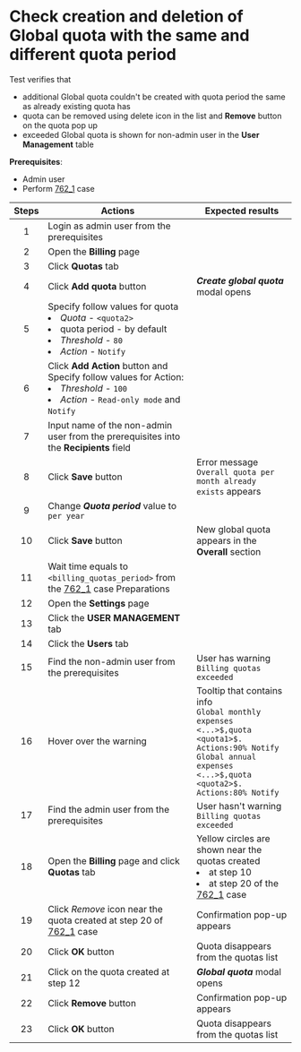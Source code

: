 # Check creation and deletion of Global quota with the same and different quota period

Test verifies that 
- additional Global quota couldn't be created with quota period the same as already existing quota has
- quota can be removed using delete icon in the list and **Remove** button on the quota pop up
- exceeded Global quota is shown for non-admin user in the **User Management** table

**Prerequisites**:
- Admin user
- Perform [762_1](762_1.md) case

| Steps | Actions | Expected results |
| :---: | --- | --- |
| 1 | Login as admin user from the prerequisites | |
| 2 | Open the **Billing** page | |
| 3 | Click **Quotas** tab | |
| 4 | Click **Add quota** button | ***Create global quota*** modal opens |
| 5 | Specify follow values for quota <li> *Quota* - `<quota2>` <li> quota period - by default <li> *Threshold* - `80` <li> *Action* - `Notify`
| 6 | Click **Add Action** button and Specify follow values for Action: <li>*Threshold* - `100` <li> *Action* - `Read-only mode` and `Notify` | |
| 7 | Input name of the non-admin user from the prerequisites into the **Recipients** field |
| 8 | Click **Save** button | Error message `Overall quota per month already exists` appears |
| 9 | Change ***Quota period*** value to `per year` | |
| 10 | Click **Save** button | New global quota appears in the **Overall** section |
| 11 | Wait time equals to `<billing_quotas_period>` from the [762_1](762_1.md) case Preparations | | 
| 12 | Open the **Settings** page | |
| 13 | Click the **USER MANAGEMENT** tab | |
| 14 | Click the **Users** tab | |
| 15 | Find the non-admin user from the prerequisites | User has warning `Billing quotas exceeded` |
| 16 | Hover over the warning | Tooltip that contains info <br> `Global monthly expenses <...>$,quota <quota1>$. Actions:90% Notify` <br> `Global annual expenses <...>$,quota <quota2>$. Actions:80% Notify` |
| 17 | Find the admin user from the prerequisites | User hasn't warning `Billing quotas exceeded` |
| 18 | Open the **Billing** page and click **Quotas** tab | Yellow circles are shown near the quotas created <li> at step 10 <li> at step 20 of the [762_1](762_1.md) case |
| 19 | Click *Remove* icon near the quota created at step 20 of [762_1](762_1.md) case | Confirmation pop-up appears |
| 20 | Click **OK** button | Quota disappears from the quotas list |
| 21 | Click on the quota created at step 12 | ***Global quota*** modal opens |
| 22 | Click **Remove** button | Confirmation pop-up appears |
| 23 | Click **OK** button | Quota disappears from the quotas list |
